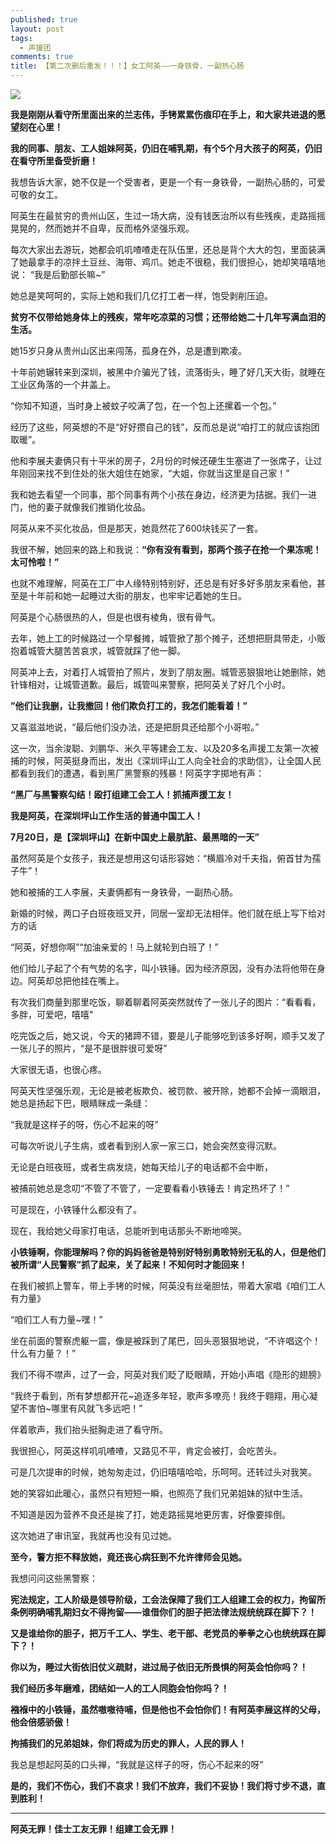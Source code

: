 ```yaml
---
published: true
layout: post
tags:
  - 声援团
comments: true
title: 【第二次删后重发！！！】女工阿英——一身铁骨，一副热心肠
---
```


![](http://wx2.sinaimg.cn/mw690/0060lm7Tly1fu3qmqsqblj30j60eeacq.jpg)

**我是刚刚从看守所里面出来的兰志伟，手铐累累伤痕印在手上，和大家共进退的愿望刻在心里！**

**我的同事、朋友、工人姐妹阿英，仍旧在哺乳期，有个5个月大孩子的阿英，仍旧在看守所里备受折磨！**

我想告诉大家，她不仅是一个受害者，更是一个有一身铁骨，一副热心肠的，可爱可敬的女工。

阿英生在最贫穷的贵州山区，生过一场大病，没有钱医治所以有些残疾，走路摇摇晃晃的，然而她并不自卑，反而格外坚强乐观。

每次大家出去游玩，她都会叽叽喳喳走在队伍里，还总是背个大大的包，里面装满了她最拿手的凉拌土豆丝、海带、鸡爪。她走不很稳，我们很担心，她却笑嘻嘻地说：
“我是后勤部长嘛~”

她总是笑呵呵的，实际上她和我们几亿打工者一样，饱受剥削压迫。

**贫穷不仅带给她身体上的残疾，常年吃凉菜的习惯；还带给她二十几年写满血泪的生活。**

她15岁只身从贵州山区出来闯荡，孤身在外，总是遭到欺凌。

十年前她辗转来到深圳，被黑中介骗光了钱，流落街头，睡了好几天大街，就睡在工业区角落的一个井盖上。

“你知不知道，当时身上被蚊子咬满了包，在一个包上还摞着一个包。”

经历了这些，阿英想的不是“好好攒自己的钱”，反而总是说“咱打工的就应该抱团取暖”。

他和李展夫妻俩只有十平米的房子，2月份的时候还硬生生塞进了一张席子，让过年刚回来找不到住处的张大姐住在她家，“大姐，你就当这里是自己家！”

我和她去看望一个同事，那个同事有两个小孩在身边，经济更为拮据。我们一进门，他的妻子就像我们推销化妆品。

阿英从来不买化妆品，但是那天，她竟然花了600块钱买了一套。

我很不解，她回来的路上和我说：**“你有没有看到，那两个孩子在抢一个果冻呢！太可怜啦！”**

也就不难理解，阿英在工厂中人缘特别特别好，还总是有好多好多朋友来看他，甚至是十年前和她一起睡过大街的朋友，也牢牢记着她的生日。


阿英是个心肠很热的人，但是也很有棱角，很有骨气。

去年，她上工的时候路过一个早餐摊，城管掀了那个摊子，还想把厨具带走，小贩抱着城管大腿苦苦哀求，城管就踩了他一脚。

阿英冲上去，对着打人城管拍了照片，发到了朋友圈。城管恶狠狠地让她删除，她针锋相对，让城管道歉。最后，城管叫来警察，把阿英关了好几个小时。

**”他们让我删，让我撤回！他们欺负打工的，我怎们能看着！”**

又喜滋滋地说，“最后他们没办法，还是把厨具还给那个小哥啦。”

这一次，当余浚聪、刘鹏华、米久平等建会工友、以及20多名声援工友第一次被捕的时候，阿英挺身而出，发出《深圳坪山工人向全社会的求助信》，让全国人民都看到我们的遭遇，看到黑厂黑警察的残暴！阿英字字掷地有声：

**“黑厂与黑警察勾结！殴打组建工会工人！抓捕声援工友！**

**我是阿英，在深圳坪山工作生活的普通中国工人！**

**7月20日，是【深圳坪山】在新中国史上最肮脏、最黑暗的一天”**

虽然阿英是个女孩子，我还是想用这句话形容她：“横眉冷对千夫指，俯首甘为孺子牛”！


她和被捕的工人李展，夫妻俩都有一身铁骨，一副热心肠。

新婚的时候，两口子白班夜班叉开，同居一室却无法相伴。他们就在纸上写下给对方的话

“阿英，好想你啊”“加油亲爱的！马上就轮到白班了！”

他们给儿子起了个有气势的名字，叫小铁锤。因为经济原因，没有办法将他带在身边。阿英却总把他挂在嘴上。

有次我们商量到那里吃饭，聊着聊着阿英突然就传了一张儿子的图片：“看看看，多胖，可爱吧，嘻嘻"

吃完饭之后，她又说，今天的猪蹄不错，要是儿子能够吃到该多好啊，顺手又发了一张儿子的照片，“是不是很胖很可爱呀”

大家很无语，也很心疼。

阿英天性坚强乐观，无论是被老板欺负、被罚款、被开除，她都不会掉一滴眼泪，她总是扬起下巴，眼睛眯成一条缝：

“我就是这样子的呀，伤心不起来的呀”

可每次听说儿子生病，或者看到别人家一家三口，她会突然变得沉默。

无论是白班夜班，或者生病发烧，她每天给儿子的电话都不会中断，

被捕前她总是念叨“不管了不管了，一定要看看小铁锤去！肯定热坏了！”

可是现在，小铁锤什么都没有了。

现在，我给她父母家打电话，总能听到电话那头不断地啼哭。

 **小铁锤啊，你能理解吗？你的妈妈爸爸是特别好特别勇敢特别无私的人，但是他们被所谓“人民警察”抓了起来，关了起来！不知何时才能回来！**


在我们被抓上警车，带上手铐的时候，阿英没有丝毫胆怯，带着大家唱《咱们工人有力量》

“咱们工人有力量~嘿！”

坐在前面的警察虎躯一震，像是被踩到了尾巴，回头恶狠狠地说，“不许唱这个！什么有力量？！”

我们不得不噤声，过了一会，阿英对我们眨了眨眼睛，开始小声唱《隐形的翅膀》

“我终于看到，所有梦想都开花~追逐多年轻，歌声多嘹亮！我终于翱翔，用心凝望不害怕~哪里有风就飞多远吧！”

伴着歌声，我们抬头挺胸走进了看守所。

我很担心，阿英这样叽叽喳喳，又路见不平，肯定会被打，会吃苦头。

可是几次提审的时候，她匆匆走过，仍旧嘻嘻哈哈，乐呵呵。还转过头对我笑。

她的笑容如此暖心，虽然只有短短一瞬，也照亮了我们兄弟姐妹的狱中生活。

不知道是因为营养不良还是挨了打，她走路摇晃地更厉害，好像要摔倒。

这次她进了审讯室，我就再也没有见过她。

**至今，警方拒不释放她，竟还丧心病狂到不允许律师会见她。**

我想问问这些黑警察：

**宪法规定，工人阶级是领导阶级，工会法保障了我们工人组建工会的权力，拘留所条例明确哺乳期妇女不得拘留——谁借你们的胆子把法律法规统统踩在脚下？！**

**又是谁给你的胆子，把万千工人、学生、老干部、老党员的拳拳之心也统统踩在脚下？！**

**你以为，睡过大街依旧仗义疏财，进过局子依旧无所畏惧的阿英会怕你吗？！**

**我们经历多年磨难，团结如一人的工人同胞会怕你吗？！**

**襁褓中的小铁锤，虽然嗷嗷待哺，但是他也不会怕你们！有阿英李展这样的父母，他会倍感骄傲！**

**拘捕我们的兄弟姐妹，你们将成为历史的罪人，人民的罪人！**

我总是想起阿英的口头禅，“我就是这样子的呀，伤心不起来的呀”

**是的，我们不伤心，我们不哀求！我们不放弃，我们不妥协！我们将寸步不退，直到胜利！**

---

**阿英无罪！佳士工友无罪！组建工会无罪！**
